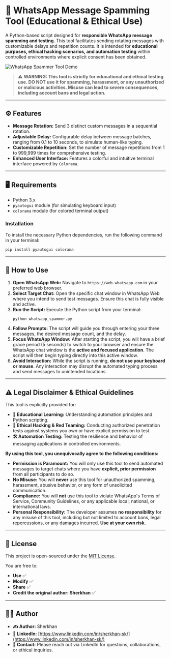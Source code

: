 # 💬 WhatsApp Message Spamming Tool (Educational & Ethical Use)

A Python-based script designed for **responsible WhatsApp message spamming and testing**. This tool facilitates sending rotating messages with customizable delays and repetition counts. It is intended for **educational purposes, ethical hacking scenarios, and automation testing** within controlled environments where explicit consent has been obtained.

![WhatsApp Spammer Tool Demo](https://github.com/anjanlog1/whatsapp-spammer-tool/blob/f1e9d7f26fa3e13cafd20692a7b3ac7aa291f36a/whatsapp_spammer.png)

> ⚠️ **WARNING: This tool is strictly for educational and ethical testing use. DO NOT use it for spamming, harassment, or any unauthorized or malicious activities. Misuse can lead to severe consequences, including account bans and legal action.**

---

## ⚙️ Features

* **Message Rotation:** Send 3 distinct custom messages in a sequential rotation.
* **Adjustable Delay:** Configurable delay between message batches, ranging from 0.1 to 10 seconds, to simulate human-like typing.
* **Customizable Repetition:** Set the number of message repetitions from 1 to 999,999 times for comprehensive testing.
* **Enhanced User Interface:** Features a colorful and intuitive terminal interface powered by `Colorama`.

---

## 🖥️ Requirements

* Python 3.x
* `pyautogui` module (for simulating keyboard input)
* `colorama` module (for colored terminal output)

### Installation

To install the necessary Python dependencies, run the following command in your terminal:

```bash
pip install pyautogui colorama
````

-----

## 🚀 How to Use

1.  **Open WhatsApp Web:** Navigate to `https://web.whatsapp.com` in your preferred web browser.
2.  **Select Target Chat:** Open the specific chat window in WhatsApp Web where you intend to send test messages. Ensure this chat is fully visible and active.
3.  **Run the Script:** Execute the Python script from your terminal:
    ```bash
    python whatsapp_spammer.py
    ```
4.  **Follow Prompts:** The script will guide you through entering your three messages, the desired message count, and the delay.
5.  **Focus WhatsApp Window:** After starting the script, you will have a brief grace period (5 seconds) to switch to your browser and ensure the WhatsApp chat window is the **active and focused application**. The script will then begin typing directly into this active window.
6.  **Avoid Interaction:** While the script is running, **do not use your keyboard or mouse**. Any interaction may disrupt the automated typing process and send messages to unintended locations.

-----

## ⚠️ Legal Disclaimer & Ethical Guidelines

This tool is explicitly provided for:

  * **📘 Educational Learning:** Understanding automation principles and Python scripting.
  * **🧪 Ethical Hacking & Red Teaming:** Conducting authorized penetration tests against systems you own or have explicit permission to test.
  * **🛠️ Automation Testing:** Testing the resilience and behavior of messaging applications in controlled environments.

**By using this tool, you unequivocally agree to the following conditions:**

  * **Permission is Paramount:** You will only use this tool to send automated messages to target chats where you have **explicit, prior permission** from all participants to do so.
  * **No Misuse:** You will **never** use this tool for unauthorized spamming, harassment, abusive behavior, or any form of unsolicited communication.
  * **Compliance:** You will **not** use this tool to violate WhatsApp's Terms of Service, Community Guidelines, or any applicable local, national, or international laws.
  * **Personal Responsibility:** The developer assumes **no responsibility** for any misuse of this tool, including but not limited to account bans, legal repercussions, or any damages incurred. **Use at your own risk.**

-----

## 📄 License

This project is open-sourced under the [MIT License](https://www.google.com/search?q=LICENSE).

You are free to:

  * **Use** ✅
  * **Modify** ✅
  * **Share** ✅
  * **Credit the original author: Sherkhan** ✅

-----

## 👨‍💻 Author

  * **✍️ Author:** Sherkhan
  * **🔗 LinkedIn:** [https://www.linkedin.com/in/sherkhan-sk/](https://www.linkedin.com/in/sherkhan-sk/)
  * **📧 Contact:** Please reach out via LinkedIn for questions, collaborations, or ethical inquiries.
